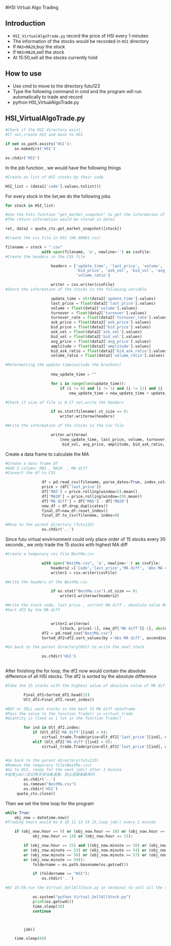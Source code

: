 #HSI Virtual Algo Trading


## Introduction
 - `HSI_VirtualAlgoTrade.py` record the price of HSI every 1 minutes
 - The information of the stocks would be recorded in `HSI` directory
 - If `MA5<MA20`,buy the stock
 - If `MA5>MA20`,sell the stock
 - At 15:50,sell all the stocks currently hold
 
## How to use
 - Use cmd to move to the directory futu123
 - Type the following command in cmd and the program will run automatically to trade and record
 - python HSI_VirtualAlgoTrade.py
## HSI_VirtualAlgoTrade.py
````python
#Check if the HSI directory exist.
#If not,create HSI and move to HSI.

if not os.path.exists('HSI'):
    os.makedirs('HSI')

os.chdir('HSI')
````
In the job function , we would have the following things
````python
#Create an list of HSI stocks by their code.

HSI_list = (data1['code'].values.tolist())
````
For every stock in the list,we do the following jobs
````python
for stock in HSI_list:
````

````python
#Use the Futu function "get_market_snapshot" to get the information of each stocks
#The return information would be stored in data2

ret, data2 = quote_ctx.get_market_snapshot([stock])
````


````python
#Create the csv file in HSI (HK.00001.csv)

filename = stock + ".csv"
                with open(filename, 'a', newline='') as csvFile:
#Create the headers in the CSV file

                    headers = ['update_time', 'last_price', 'volume', 'turnover', 'turnover_rate', 'ask_price',
                               'bid_price', 'ask_vol', 'bid_vol', 'avg_price', 'amplitude', 'bid_ask_ratio',
                               'volume_ratio']

                    writer = csv.writer(csvFile)
#Store the information of the stocks in the following variable

                    update_time = str(data2['update_time'].values)
                    last_price = float(data2['last_price'].values)
                    volume = float(data2['volume'].values)
                    turnover = float(data2['turnover'].values)
                    turnover_rate = float(data2['turnover_rate'].values)
                    ask_price = float(data2['ask_price'].values)
                    bid_price = float(data2['bid_price'].values)
                    ask_vol = float(data2['ask_vol'].values)
                    bid_vol = float(data2['bid_vol'].values)
                    avg_price = float(data2['avg_price'].values)
                    amplitude = float(data2['amplitude'].values)
                    bid_ask_ratio = float(data2['bid_ask_ratio'].values)
                    volume_ratio = float(data2['volume_ratio'].values)
````

````python
#Reformatting the update time(exclude the brackets)
                    
                    new_update_time = ""

                    for i in range(len(update_time)):
                        if (i != 0) and (i != 1) and (i != 21) and (i != 22):
                            new_update_time = new_update_time + update_time[i]
````
````python
#Check if size of file is 0.If not,write the headers

                    if os.stat(filename).st_size == 0:
                        writer.writerow(headers)
````

````python
#Write the information of the stocks in the csv file

                    writer.writerow(
                        [new_update_time, last_price, volume, turnover, turnover_rate, ask_price, bid_price, ask_vol,
                         bid_vol, avg_price, amplitude, bid_ask_ratio, volume_ratio])
````
Create a data frame to calculate the MA
```python
#Create a data frame df
#Add 3 column: MA5 , MA20  , MA diff
#Convert the df to CSV

                df = pd.read_csv(filename, parse_dates=True, index_col='update_time')
                price = (df['last_price'])
                df['MA5'] = price.rolling(window=5).mean()
                df['MA20'] = price.rolling(window=20).mean()
                df['MA diff'] = df['MA5'] - df['MA20']
                new_df = df.drop_duplicates()
                final_df=new_df.reset_index()
                final_df.to_csv(filename, index=0)
````

````python
#Move to the parent directory (futu123)
                os.chdir('..')
````

Since futu virtual envirnonment could only place order of 15 stocks every 30 seconds , we
only trade the 15 stocks with highest MA diff
````python
#Create a temporary csv file BestMa.csv

                with open("BestMa.csv", 'a', newline='') as csvFile:
                    headers2 =['Code','last_price','MA diff', 'Abs MA diff']
                    writer2 = csv.writer(csvFile)

#Write the headers of the BestMa.csv

                    if os.stat("BestMa.csv").st_size == 0:
                        writer2.writerow(headers2)

#Write the stock code, last price , current MA diff , absolute value MA diff
#Sort df2 by the MA diff


                    writer2.writerow(
                        [stock, price[-1], new_df['MA diff'][-1], abs(new_df['MA diff'][-1])])
                df2 = pd.read_csv("BestMa.csv")
                Sorted_df2=df2.sort_values(by ='Abs MA diff', ascending=False)

#Go back to the parent directory(HSI) to write the next stock

                os.chdir('HSI')
                
````

After finishing the for loop, the df2 now would contain the absolute difference of all HSI stocks. 
The df2 is sorted by the absolute difference

````python
#Take the 15 stocks with the highest value of absolute value of MA diff

        Final_df2=Sorted_df2.head(15)
        Ult_df2=Final_df2.reset_index()
````

````python
#BUY or SELL each stocks in the best 15 MA diff dataframe
#Pass the value to the function Trade() in virtual_trade
#Quantity is fixed as 1 lot in the function Trade()

        for ind in Ult_df2.index:
            if (Ult_df2['MA diff'][ind] > 0):
                virtual_trade.Trade(price=Ult_df2['last_price'][ind], code=Ult_df2['Code'][ind], trd_side=TrdSide.BUY)
            elif (Ult_df2['MA diff'][ind] < 0):
                virtual_trade.Trade(price=Ult_df2['last_price'][ind], code=Ult_df2['Code'][ind], trd_side=TrdSide.SELL)
````
````python

#Go back to the parent directory(futu123)
#Remove the temporary file(BestMa.csv)
#Go to HSI, ready for the next job() after 1 minute
#结束job()后记得关闭当条连接，防止连接条数用尽
        os.chdir('..')
        os.remove("BestMa.csv")
        os.chdir('HSI')
     quote_ctx.close()
````
Then we set the time loop for the program
````python
while True:
    obj_now = datetime.now()
#Trading hours would be 9 10 11 13 14 15,loop job() every 1 minute

    if (obj_now.hour == 9) or (obj_now.hour == 10) or (obj_now.hour == 11) or (obj_now.hour == 13) or (
            obj_now.hour == 14) or (obj_now.hour == 15):

        if (obj_now.hour == 15) and ((obj_now.minute == 50) or (obj_now.minute == 51) or (obj_now.minute == 52)
        or (obj_now.minute == 53) or (obj_now.minute == 54) or (obj_now.minute == 55)
        or (obj_now.minute == 56) or (obj_now.minute == 57) or (obj_now.minute == 58)
        or (obj_now.minute == 59)):
            foldername = os.path.basename(os.getcwd())

            if (foldername == "HSI"):
                os.chdir('..')

#At 15:50,run the Virtual_SellAllStock.py in terminal to sell all the stocks

            os.system("python Virtual_SellAllStock.py")
            print(os.getcwd())
            time.sleep(30)
            continue



        job()

    time.sleep(60)
````

